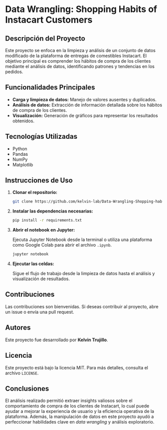 # Data Wrangling: Shopping Habits of Instacart Customers

## Descripción del Proyecto
Este proyecto se enfoca en la limpieza y análisis de un conjunto de datos modificado de la plataforma de entregas de comestibles Instacart. El objetivo principal es comprender los hábitos de compra de los clientes mediante el análisis de datos, identificando patrones y tendencias en los pedidos.

## Funcionalidades Principales
- **Carga y limpieza de datos:** Manejo de valores ausentes y duplicados.
- **Análisis de datos:** Extracción de información detallada sobre los hábitos de compra de los clientes.
- **Visualización:** Generación de gráficos para representar los resultados obtenidos.

## Tecnologías Utilizadas
- Python
- Pandas
- NumPy
- Matplotlib

## Instrucciones de Uso

1. **Clonar el repositorio:**

   ```bash
   git clone https://github.com/kelvin-lab/Data-Wrangling-Shopping-habits-of-Instacart-customers.git
   ```

2. **Instalar las dependencias necesarias:**

   ```bash
   pip install -r requirements.txt
   ```

3. **Abrir el notebook en Jupyter:**

   Ejecuta Jupyter Notebook desde la terminal o utiliza una plataforma como Google Colab para abrir el archivo `.ipynb`.

   ```bash
   jupyter notebook
   ```

4. **Ejecutar las celdas:**

   Sigue el flujo de trabajo desde la limpieza de datos hasta el análisis y visualización de resultados.

## Contribuciones
Las contribuciones son bienvenidas. Si deseas contribuir al proyecto, abre un issue o envía una pull request.

## Autores
Este proyecto fue desarrollado por **Kelvin Trujillo**.

## Licencia
Este proyecto está bajo la licencia MIT. Para más detalles, consulta el archivo `LICENSE`.

## Conclusiones
El análisis realizado permitió extraer insights valiosos sobre el comportamiento de compra de los clientes de Instacart, lo cual puede ayudar a mejorar la experiencia de usuario y la eficiencia operativa de la plataforma. Además, la manipulación de datos en este proyecto ayudó a perfeccionar habilidades clave en *data wrangling* y análisis exploratorio.
